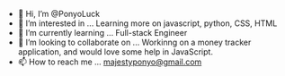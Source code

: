 - 👋 Hi, I’m @PonyoLuck
- 👀 I’m interested in ... Learning more on javascript, python, CSS, HTML
- 🌱 I’m currently learning ... Full-stack Engineer
- 💞️ I’m looking to collaborate on ... Workinng on a money tracker application, and would love some help in JavaScript. 
- 📫 How to reach me ... majestyponyo@gmail.com

<!---
PonyoLuck/PonyoLuck is a ✨ special ✨ repository because its `README.md` (this file) appears on your GitHub profile.
You can click the Preview link to take a look at your changes.
--->
